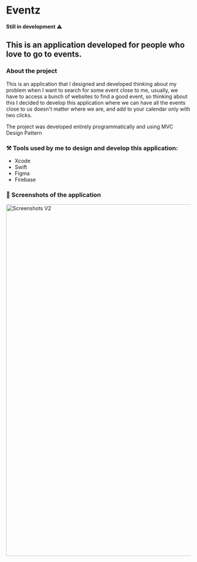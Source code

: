 # Eventz

**Still in development** ⚠️

## This is an application developed for people who love to go to events.

### About the project 

This is an application that I designed and developed thinking about my problem when I want to search for some event close to me, usually, we have to access a bunch of websites to find a good event, so thinking about this I decided to develop this application where we can have all the events close to us doesn't matter where we are, and add to your calendar only with two clicks.

The project was developed entirely programmatically and using MVC Design Pattern

### ⚒️ Tools used by me to design and develop this application:

- Xcode 
- Swift
- Figma
- Firebase

### 📸 Screenshots of the application 

<img width="956" alt="Screenshots V2" src="https://github.com/caiiocasttro/Eventz/assets/104564732/0e36095d-4fa9-4e0e-9ba2-a13fc81b8c90">
